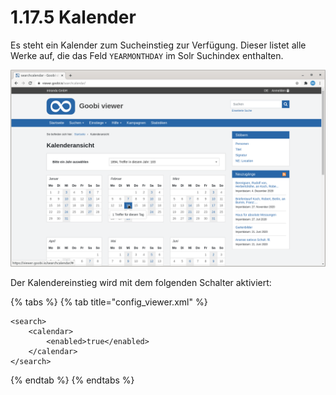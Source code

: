 # 1.17.5 Kalender

Es steht ein Kalender zum Sucheinstieg zur Verfügung. Dieser listet alle Werke auf, die das Feld `YEARMONTHDAY` im Solr Suchindex enthalten.

![Einstieg in die Inhalte &#xFC;ber einen Kalender](../../../.gitbook/assets/conf_1.17.5.png)

Der Kalendereinstieg wird mit dem folgenden Schalter aktiviert:

{% tabs %}
{% tab title="config\_viewer.xml" %}
```markup
<search>
    <calendar>
        <enabled>true</enabled>
    </calendar>
</search>
```
{% endtab %}
{% endtabs %}

